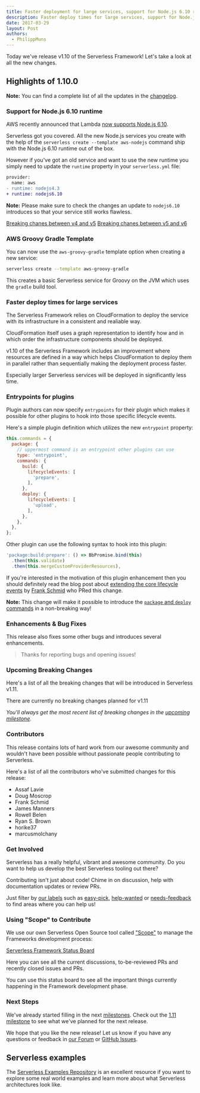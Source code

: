 ```yaml
---
title: Faster deployment for large services, support for Node.js 6.10 runtime with Serverless v1.10
description: Faster deploy times for large services, support for Node.js 6.10 runtime, Groovy service template in the Serverless Framework v1.10 release.
date: 2017-03-29
layout: Post
authors:
  - PhilippMuns
---
```


Today we've release v1.10 of the Serverless Framework! Let's take a look at all the new changes.

## Highlights of 1.10.0

**Note:** You can find a complete list of all the updates in the [changelog](https://github.com/serverless/serverless/blob/master/CHANGELOG.md).

### Support for Node.js 6.10 runtime

AWS recently announced that Lambda [now supports Node.js 6.10](https://aws.amazon.com/about-aws/whats-new/2017/03/aws-lambda-supports-node-js-6-10/).

Serverless got you covered. All the new Node.js services you create with the help of the `serverless create --template aws-nodejs` command ship with the Node.js 6.10 runtime out of the box.

However if you've got an old service and want to use the new runtime you simply need to update the `runtime` property in your `serverless.yml` file:

```diff
provider:
  name: aws
- runtime: nodejs4.3
+ runtime: nodejs6.10
```

**Note:** Please make sure to check the changes an update to `nodejs6.10` introduces so that your service still works flawless.

[Breaking chanes between v4 and v5](https://github.com/nodejs/node/wiki/Breaking-changes-between-v4-and-v5)
[Breaking chanes between v5 and v6](https://github.com/nodejs/node/wiki/Breaking-changes-between-v5-and-v6)

### AWS Groovy Gradle Template

You can now use the `aws-groovy-gradle` template option when creating a new service:

```bash
serverless create --template aws-groovy-gradle
```

This creates a basic Serverless service for Groovy on the JVM which uses the `gradle` build tool.

### Faster deploy times for large services

The Serverless Framework relies on CloudFormation to deploy the service with its infrastructure in a consistent and realiable way.

CloudFormation itself uses a graph representation to identify how and in which order the infrastructure components should be deployed.

v1.10 of the Serverless Framework includes an improvement where resources are defined in a way which helps CloudFormation to deploy them in parallel rather than sequentially making the deployment process faster.

Especially larger Serverless services will be deployed in significantly less time.

### Entrypoints for plugins

Plugin authors can now specify `entrypoints` for their plugin which makes it possible for other plugins to hook into those specific lifecycle events.

Here's a simple plugin definition which utilizes the new `entrypoint` property:

```javascript
this.commands = {
  package: {
    // uppermost command is an entrypoint other plugins can use
    type: 'entrypoint',
    commands: {
      build: {
        lifecycleEvents: [
          'prepare',
        ],
      },
      deploy: {
        lifecycleEvents: [
          'upload',
        ],
      },
    },
  },
};
```

Other plugin can use the following syntax to hook into this plugin:

```javascript
'package:build:prepare': () => BbPromise.bind(this)
  .then(this.validate)
  .then(this.mergeCustomProviderResources),
```

If you're interested in the motivation of this plugin enhancement then you should definitely read the blog post about [extending the core lifecycle events](https://serverless.com/blog/advanced-plugin-development-extending-the-core-lifecycle/) by [Frank Schmid](https://github.com/HyperBrain) who PRed this change.

**Note:** This change will make it possible to introduce the [`package` and `deploy` commands](https://github.com/serverless/serverless/pull/3344) in a non-breaking way!

### Enhancements & Bug Fixes

This release also fixes some other bugs and introduces several enhancements.

> Thanks for reporting bugs and opening issues!

### Upcoming Breaking Changes

Here's a list of all the breaking changes that will be introduced in Serverless v1.11.

There are currently no breaking changes planned for v1.11

*You'll always get the most recent list of breaking changes in the [upcoming milestone](https://github.com/serverless/serverless/milestones).*

### Contributors

This release contains lots of hard work from our awesome community and wouldn't have been possible without passionate people contributing to Serverless.

Here's a list of all the contributors who've submitted changes for this release:

- Assaf Lavie
- Doug Moscrop
- Frank Schmid
- James Manners
- Rowell Belen
- Ryan S. Brown
- horike37
- marcusmolchany

### Get Involved

Serverless has a really helpful, vibrant and awesome community. Do you want to help us develop the best Serverless tooling out there?

Contributing isn't just about code! Chime in on discussion, help with documentation updates or review PRs.

Just filter by [our labels](https://github.com/serverless/serverless/labels) such as [easy-pick](https://github.com/serverless/serverless/issues?q=is%3Aopen+is%3Aissue+label%3Astatus%2Feasy-pick), [help-wanted](https://github.com/serverless/serverless/issues?q=is%3Aopen+is%3Aissue+label%3Astatus%2Fhelp-wanted) or [needs-feedback](https://github.com/serverless/serverless/labels/stage%2Fneeds-feedback) to find areas where you can help us!

### Using "Scope" to Contribute

We use our own Serverless Open Source tool called ["Scope"](https://github.com/serverless/scope) to manage the Frameworks development process:

[Serverless Framework Status Board](https://serverless.com/framework/status/)

Here you can see all the current discussions, to-be-reviewed PRs and recently closed issues and PRs.

You can use this status board to see all the important things currently happening in the Framework development phase.

### Next Steps

We've already started filling in the next [milestones](https://github.com/serverless/serverless/milestones). Check out the [1.11 milestone](https://github.com/serverless/serverless/milestone/26) to see what we've planned for the next release.

We hope that you like the new release! Let us know if you have any questions or feedback in [our Forum](http://forum.serverless.com/) or [GitHub Issues](https://github.com/serverless/serverless/issues).

## Serverless examples

The [Serverless Examples Repository](https://github.com/serverless/examples) is an excellent resource if you want to explore some real world examples and learn more about what Serverless architectures look like.
